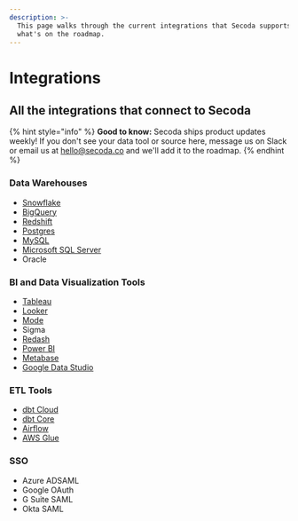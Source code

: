 ```yaml
---
description: >-
  This page walks through the current integrations that Secoda supports and
  what's on the roadmap.
---
```


# Integrations

## All the integrations that connect to Secoda

{% hint style="info" %}
**Good to know:** Secoda ships product updates weekly! If you don't see your data tool or source here, message us on Slack or email us at hello@secoda.co and we'll add it to the roadmap.&#x20;
{% endhint %}

### Data Warehouses

* [Snowflake](snowflake.md)
* [BigQuery](big-query.md)
* [Redshift](redshift.md)
* [Postgres](postgres.md)
* [MySQL](microsoft-sql-server.md)
* [Microsoft SQL Server](microsoft-sql-server.md)
* Oracle

### BI and Data Visualization Tools

* [Tableau](tableau.md)&#x20;
* [Looker](looker.md)
* [Mode](mode.md)&#x20;
* Sigma&#x20;
* [Redash](redash.md)
* [Power BI ](power-bi.md)
* [Metabase](metabase.md)
* [Google Data Studio](google-data-studio.md)

### ETL Tools

* [dbt Cloud](dbt.md)
* [dbt Core](dbt-core.md)
* [Airflow](airflow.md)
* [AWS Glue](aws-glue.md)

### SSO

* Azure ADSAML&#x20;
* Google OAuth
* G Suite SAML
* Okta SAML

